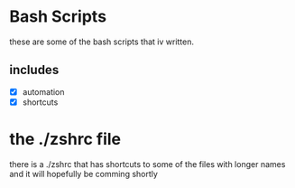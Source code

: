 # Bash Scripts

these are some of the bash scripts that iv written. <br>
## includes
- [x] automation
- [x] shortcuts 

# the ./zshrc file

there is a ./zshrc that has shortcuts to some of the files with longer names and it will hopefully be comming shortly
